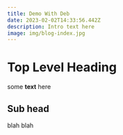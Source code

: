 ```yaml
---
title: Demo With Deb
date: 2023-02-02T14:33:56.442Z
description: Intro text here
image: img/blog-index.jpg
---
```

# Top Level Heading

some **text** here

## Sub head

blah blah